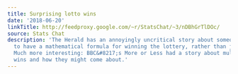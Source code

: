 ```yaml
---
title: Surprising lotto wins
date: '2018-06-20'
linkTitle: http://feedproxy.google.com/~r/StatsChat/~3/nDBhGrTlDOc/
source: Stats Chat
description: 'The Herald has an annoyingly uncritical story about someone who claims
  to have a mathematical formula for winning the lottery, rather than just being lucky.
  Much more interesting: BBC&#8217;s More or Less had a story about multiple lottery
  wins and how they might come about.'
---
```

